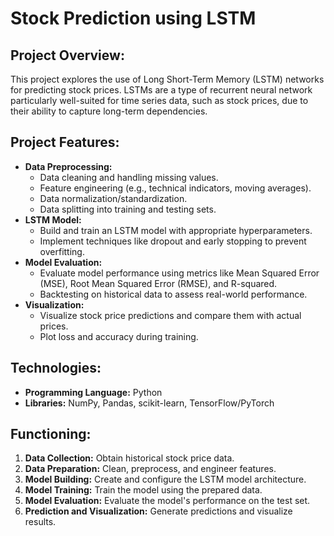 # Stock Prediction using LSTM

## Project Overview:

This project explores the use of Long Short-Term Memory (LSTM) networks for predicting stock prices. LSTMs are a type of recurrent neural network particularly well-suited for time series data, such as stock prices, due to their ability to capture long-term dependencies.

## Project Features:

* **Data Preprocessing:** 
    * Data cleaning and handling missing values.
    * Feature engineering (e.g., technical indicators, moving averages).
    * Data normalization/standardization.
    * Data splitting into training and testing sets.
* **LSTM Model:**
    * Build and train an LSTM model with appropriate hyperparameters.
    * Implement techniques like dropout and early stopping to prevent overfitting.
* **Model Evaluation:**
    * Evaluate model performance using metrics like Mean Squared Error (MSE), Root Mean Squared Error (RMSE), and R-squared.
    * Backtesting on historical data to assess real-world performance.
* **Visualization:** 
    * Visualize stock price predictions and compare them with actual prices.
    * Plot loss and accuracy during training.

## Technologies:

* **Programming Language:** Python
* **Libraries:** NumPy, Pandas, scikit-learn, TensorFlow/PyTorch

## Functioning:

1. **Data Collection:** Obtain historical stock price data.
2. **Data Preparation:** Clean, preprocess, and engineer features.
3. **Model Building:** Create and configure the LSTM model architecture.
4. **Model Training:** Train the model using the prepared data.
5. **Model Evaluation:** Evaluate the model's performance on the test set.
6. **Prediction and Visualization:** Generate predictions and visualize results.
